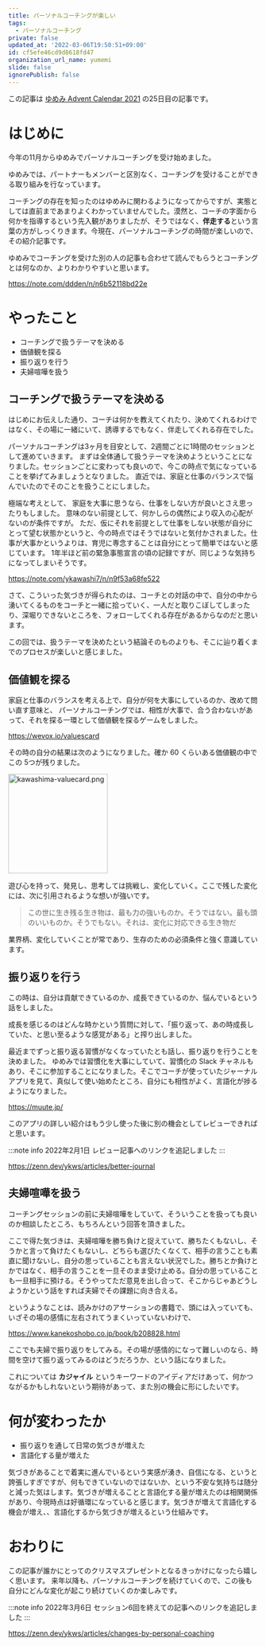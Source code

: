 ```yaml
---
title: パーソナルコーチングが楽しい
tags:
  - パーソナルコーチング
private: false
updated_at: '2022-03-06T19:50:51+09:00'
id: cf5efe46cd9d8618fd47
organization_url_name: yumemi
slide: false
ignorePublish: false
---
```

この記事は [ゆめみ Advent Calendar 2021](https://qiita.com/advent-calendar/2021/yumemi) の25日目の記事です。

# はじめに
今年の11月からゆめみでパーソナルコーチングを受け始めました。

ゆめみでは、パートナーもメンバーと区別なく、コーチングを受けることができる取り組みを行なっています。

コーチングの存在を知ったのはゆめみに関わるようになってからですが、実態としては直前まであまりよくわかっていませんでした。漠然と、コーチの字面から何かを指導するという先入観がありましたが、そうではなく、**伴走する**という言葉の方がしっくりきます。今現在、パーソナルコーチングの時間が楽しいので、その紹介記事です。

ゆめみでコーチングを受けた別の人の記事も合わせて読んでもらうとコーチングとは何なのか、よりわかりやすいと思います。

https://note.com/ddden/n/n6b52118bd22e

# やったこと
- コーチングで扱うテーマを決める
- 価値観を探る
- 振り返りを行う
- 夫婦喧嘩を扱う

## コーチングで扱うテーマを決める
はじめにお伝えした通り、コーチは何かを教えてくれたり、決めてくれるわけではなく、その場に一緒にいて、誘導するでもなく、伴走してくれる存在でした。

パーソナルコーチングは3ヶ月を目安として、2週間ごとに1時間のセッションとして進めていきます。
まずは全体通して扱うテーマを決めようということになりました。セッションごとに変わっても良いので、今この時点で気になっていることを挙げてみましょうとなりました。
直近では、家庭と仕事のバランスで悩んでいたのでそのことを扱うことにしました。

極端な考えとして、
家庭を大事に思うなら、仕事をしない方が良いとさえ思ったりもしました。
意味のない前提として、何かしらの偶然により収入の心配がないのが条件ですが。
ただ、仮にそれを前提として仕事をしない状態が自分にとって望む状態かというと、今の時点ではそうではないと気付かされました。仕事が大事かというよりは、育児に専念することは自分にとって簡単ではないと感じています。
1年半ほど前の緊急事態宣言の頃の記録ですが、同じような気持ちになってしまいそうです。

https://note.com/ykawashi7/n/n9f53a68fe522

さて、こういった気づきが得られたのは、コーチとの対話の中で、自分の中から湧いてくるものをコーチと一緒に拾っていく、一人だと取りこぼしてしまったり、深堀りできないところを、フォローしてくれる存在があるからなのだと思います。

この回では、扱うテーマを決めたという結論そのものよりも、そこに辿り着くまでのプロセスが楽しいと感じました。

## 価値観を探る
家庭と仕事のバランスを考える上で、自分が何を大事にしているのか、改めて問い直す意味と、
パーソナルコーチングでは、相性が大事で、合う合わないがあって、それを探る一環として価値観を探るゲームをしました。

https://wevox.io/valuescard

その時の自分の結果は次のようになりました。確か 60 くらいある価値観の中でこの 5つが残りました。

<img alt="kawashima-valuecard.png" src="https://qiita-image-store.s3.ap-northeast-1.amazonaws.com/0/31787/01a263c1-025d-80ac-eaaf-ef68ff501181.png" width="200">

遊び心を持って、発見し、思考しては挑戦し、変化していく。ここで残した変化には、次に引用されるような想いが強いです。

> この世に生き残る生き物は、最も力の強いものか。そうではない。最も頭のいいものか。そうでもない。それは、変化に対応できる生き物だ

業界柄、変化していくことが常であり、生存のための必須条件と強く意識しています。

## 振り返りを行う
この時は、自分は貢献できているのか、成長できているのか、悩んでいるという話をしました。

成長を感じるのはどんな時かという質問に対して、「振り返って、あの時成長していた、と思い至るような感覚がある」と搾り出しました。

最近までずっと振り返る習慣がなくなっていたとも話し、振り返りを行うことを決めました。
ゆめみでは習慣化を大事にしていて、習慣化の Slack チャネルもあり、そこに参加することになりました。そこでコーチが使っていたジャーナルアプリを見て、真似して使い始めたところ、自分にも相性がよく、言語化が捗るようになりました。

https://muute.jp/

このアプリの詳しい紹介はもう少し使った後に別の機会としてレビューできればと思います。

:::note info
2022年2月1日 レビュー記事へのリンクを追記しました
:::

https://zenn.dev/ykws/articles/better-journal

## 夫婦喧嘩を扱う
コーチングセッションの前に夫婦喧嘩をしていて、そういうことを扱っても良いのか相談したところ、もちろんという回答を頂きました。

ここで得た気づきは、夫婦喧嘩を勝ち負けと捉えていて、勝ちたくもないし、そうかと言って負けたくもないし、どちらも選びたくなくて、相手の言うことも素直に聞けないし、自分の思っていることも言えない状況でした。勝ちとか負けとかではなく、相手の言うことを一旦そのまま受け止める。自分の思っていることも一旦相手に預ける。そうやってただ意見を出し合って、そこからじゃあどうしようかという話をすれば夫婦でその課題に向き合える。

というようなことは、読みかけのアサーションの書籍で、頭には入っていても、いざその場の感情に左右されてうまくいっていないわけで、

https://www.kanekoshobo.co.jp/book/b208828.html

ここでも夫婦で振り返りをしてみる。その場が感情的になって難しいのなら、時間を空けて振り返ってみるのはどうだろうか、という話になりました。

これについては **カジャイル** というキーワードのアイディアだけあって、何かつながるかもしれないという期待があって、また別の機会に形にしたいです。

# 何が変わったか
- 振り返りを通して日常の気づきが増えた
- 言語化する量が増えた

気づきがあることで着実に進んでいるという実感が湧き、自信になる、というと誇張しすぎですが、何もできていないのではないか、という不安な気持ちは随分と減った気はします。気づきが増えることと言語化する量が増えたのは相関関係があり、今現時点は好循環になっていると感じます。気づきが増えて言語化する機会が増え、、言語化するから気づきが増えるという仕組みです。

# おわりに
この記事が誰かにとってのクリスマスプレゼントとなるきっかけになったら嬉しく思います。
来年以降も、パーソナルコーチングを続けていくので、この後も自分にどんな変化が起こり続けていくのか楽しみです。

:::note info
2022年3月6日 セッション6回を終えての記事へのリンクを追記しました
:::

https://zenn.dev/ykws/articles/changes-by-personal-coaching

